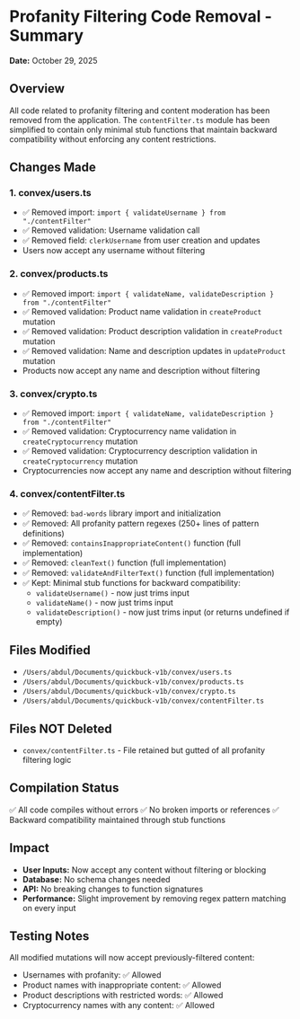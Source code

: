 # Profanity Filtering Code Removal - Summary

**Date:** October 29, 2025

## Overview
All code related to profanity filtering and content moderation has been removed from the application. The `contentFilter.ts` module has been simplified to contain only minimal stub functions that maintain backward compatibility without enforcing any content restrictions.

## Changes Made

### 1. **convex/users.ts**
- ✅ Removed import: `import { validateUsername } from "./contentFilter"`
- ✅ Removed validation: Username validation call
- ✅ Removed field: `clerkUsername` from user creation and updates
- Users now accept any username without filtering

### 2. **convex/products.ts**
- ✅ Removed import: `import { validateName, validateDescription } from "./contentFilter"`
- ✅ Removed validation: Product name validation in `createProduct` mutation
- ✅ Removed validation: Product description validation in `createProduct` mutation
- ✅ Removed validation: Name and description updates in `updateProduct` mutation
- Products now accept any name and description without filtering

### 3. **convex/crypto.ts**
- ✅ Removed import: `import { validateName, validateDescription } from "./contentFilter"`
- ✅ Removed validation: Cryptocurrency name validation in `createCryptocurrency` mutation
- ✅ Removed validation: Cryptocurrency description validation in `createCryptocurrency` mutation
- Cryptocurrencies now accept any name and description without filtering

### 4. **convex/contentFilter.ts**
- ✅ Removed: `bad-words` library import and initialization
- ✅ Removed: All profanity pattern regexes (250+ lines of pattern definitions)
- ✅ Removed: `containsInappropriateContent()` function (full implementation)
- ✅ Removed: `cleanText()` function (full implementation)
- ✅ Removed: `validateAndFilterText()` function (full implementation)
- ✅ Kept: Minimal stub functions for backward compatibility:
  - `validateUsername()` - now just trims input
  - `validateName()` - now just trims input
  - `validateDescription()` - now just trims input (or returns undefined if empty)

## Files Modified
- `/Users/abdul/Documents/quickbuck-v1b/convex/users.ts`
- `/Users/abdul/Documents/quickbuck-v1b/convex/products.ts`
- `/Users/abdul/Documents/quickbuck-v1b/convex/crypto.ts`
- `/Users/abdul/Documents/quickbuck-v1b/convex/contentFilter.ts`

## Files NOT Deleted
- `convex/contentFilter.ts` - File retained but gutted of all profanity filtering logic

## Compilation Status
✅ All code compiles without errors
✅ No broken imports or references
✅ Backward compatibility maintained through stub functions

## Impact
- **User Inputs:** Now accept any content without filtering or blocking
- **Database:** No schema changes needed
- **API:** No breaking changes to function signatures
- **Performance:** Slight improvement by removing regex pattern matching on every input

## Testing Notes
All modified mutations will now accept previously-filtered content:
- Usernames with profanity: ✅ Allowed
- Product names with inappropriate content: ✅ Allowed
- Product descriptions with restricted words: ✅ Allowed
- Cryptocurrency names with any content: ✅ Allowed
